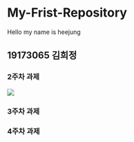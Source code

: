 # My-Frist-Repository
Hello my name is heejung
## 19173065 김희정
### 2주차 과제
<img src="./2주차과제.png"></img>
### 3주차 과제
### 4주차 과제
